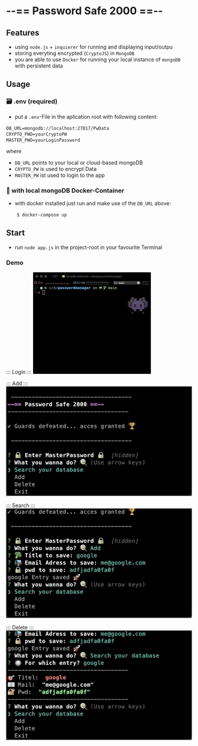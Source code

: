 # --== Password Safe 2000 ==--

## Features

- using `node.js` + `inquierer` for running and displaying input/outpu
- storing everyting encrypted (`CryptoJS`) in `MongoDB`
- you are able to use `Docker` for running your local instance of `mongoDB` with persistent data

## Usage

### 🗃 .env (required)

- put a `.env`-File in the aplication root with following content:

```
DB_URL=mongodb://localhost:27017/PwData
CRYPTO_PWD=yourCryptoPW
MASTER_PWD=yourLoginPassword
```

where

- `DB_URL` points to your local or cloud-based mongoDB
- `CRYPTO_PW` is used to encrypt Data
- `MASTER_PW` ist used to login to the app

### 🐳 with local mongoDB Docker-Container

- with docker installed just run and make use of the `DB_URL` above:

```Shell
    $ docker-compose up
```

## Start

- run `node app.js` in the project-root in your favourite Terminal

### Demo

::: Login :::
![pwSafe Login](./assets/pwSafe-login.gif)

::: Add :::
![pwSafe Add](./assets/pwSafe-add.gif)

::: Search :::
![pwSafe Search](./assets/pwSafe-search.gif)

::: Delete :::
![pwSafe Delete](./assets/pwSafe-delete.gif)
